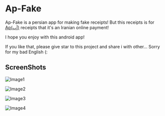 # Ap-Fake
Ap-Fake is a persian app for making fake receipts!
But this receipts is for [Ap(آپ)](https://asanpardakht.ir/) receipts that it's an Iranian online payment!

I hope you enjoy with this android app!

If you like that, please give star to this project and share i with other...
Sorry for my bad English (:

## ScreenShots
![Image1](https://uupload.ir/files/kaz7_whatsapp_image_2021-01-19_at_4.21.31_pm.jpeg)

![Image2](https://uupload.ir/files/n0a4_whatsapp_image_2021-01-19_at_4.21.31_pm_(1).jpeg)

![Image3](https://uupload.ir/files/nht1_whatsapp_image_2021-01-19_at_4.21.31_pm_(2).jpeg)

![Image4](https://uupload.ir/files/2lfg_whatsapp_image_2021-01-19_at_4.22.06_pm.jpeg)

